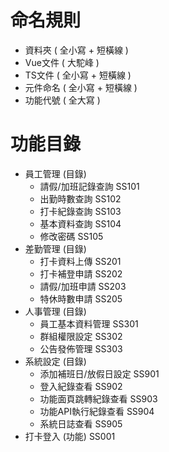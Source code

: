 # 命名規則
- 資料夾 ( 全小寫 + 短橫線 )
- Vue文件 ( 大駝峰 )
- TS文件 ( 全小寫 + 短橫線 )
- 元件命名 ( 全小寫 + 短橫線 )
- 功能代號 ( 全大寫 )

# 功能目錄
- 員工管理 (目錄)
  - 請假/加班記錄查詢 SS101
  - 出勤時數查詢 SS102
  - 打卡紀錄查詢 SS103
  - 基本資料查詢 SS104
  - 修改密碼 SS105
- 差勤管理 (目錄)
  - 打卡資料上傳 SS201
  - 打卡補登申請 SS202
  - 請假/加班申請 SS203
  - 特休時數申請 SS205
- 人事管理 (目錄)
  - 員工基本資料管理 SS301
  - 群組權限設定 SS302
  - 公告發佈管理 SS303
- 系統設定 (目錄)
  - 添加補班日/放假日設定 SS901
  - 登入紀錄查看 SS902
  - 功能面頁跳轉紀錄查看 SS903
  - 功能API執行紀錄查看 SS904
  - 系統日誌查看 SS905
- 打卡登入 (功能) SS001